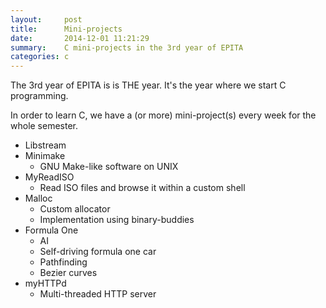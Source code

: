 ```yaml
---
layout:     post
title:      Mini-projects
date:       2014-12-01 11:21:29
summary:    C mini-projects in the 3rd year of EPITA
categories: c
---
```


The 3rd year of EPITA is is THE year. It's the year where we start C programming.

In order to learn C, we have a (or more) mini-project(s) every week for the whole semester.

* Libstream
* Minimake
    * GNU Make-like software on UNIX
* MyReadISO
    * Read ISO files and browse it within a custom shell
* Malloc
    * Custom allocator
    * Implementation using binary-buddies
* Formula One
    * AI
    * Self-driving formula one car
    * Pathfinding
    * Bezier curves
* myHTTPd
    * Multi-threaded HTTP server
